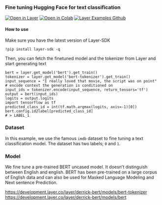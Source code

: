 ### Fine tuning Hugging Face for text classification
[![Open in Layer](https://development.layer.co/assets/badge.svg)](https://development.layer.co/layer/derrick-bert)
[![Open in Colab](https://colab.research.google.com/assets/colab-badge.svg)](https://drive.google.com/file/d/1o8ataaQhTtAeliq_KG2wBauV3Hr1pkj1/view?usp=sharing)
[![Layer Examples Github](https://badgen.net/badge/icon/github?icon=github&label)](https://github.com/layerai/examples/tree/main/text-classification)
#### How to use
Make sure you have the latest version of Layer-SDK

``` !pip install layer-sdk -q ``` 

Then, you can fetch the finetuned model and the tokenizer from Layer and start generating text

```
bert = layer.get_model('bert').get_train()
tokenizer = layer.get_model('bert-tokenizer').get_train()
input_sequence = "I really loved that movie, the script was on point"
# encode context the generation is conditioned on
input_ids = tokenizer.encode(input_sequence, return_tensors='tf')
output = bert(input_ids)
logits = output.logits
import tensorflow as tf
predicted_class_id = int(tf.math.argmax(logits, axis=-1)[0])
bert.config.id2label[predicted_class_id]
# > LABEL_1
```
### Dataset 
In this example, we use the famous `imdb` dataset to fine tuning a text classification model. 
The dataset has two labels; `0` and `1`. 
### Model 
We fine tune a pre-trained BERT uncased model. It doesn't distinguish between English and 
english. BERT has been pre-trained on a large corpus of English data and can also be used for 
Masked Language Modeling and Next sentence Prediction. 

https://development.layer.co/layer/derrick-bert/models/bert-tokenizer  
https://development.layer.co/layer/derrick-bert/models/bert  
